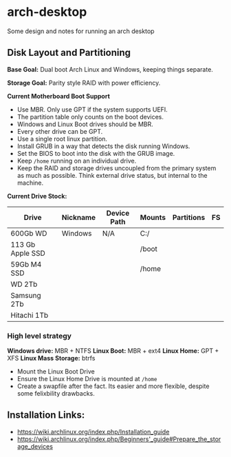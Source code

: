 # arch-desktop
Some design and notes for running an arch desktop


## Disk Layout and Partitioning

**Base Goal:** Dual boot Arch Linux and Windows, keeping things separate.

**Storage Goal:** Parity style RAID with power efficiency.

**Current Motherboard Boot Support**

- Use MBR.  Only use GPT if the system supports UEFI.  
- The partition table only counts on the boot devices.
- Windows and Linux Boot drives should be MBR.
- Every other drive can be GPT.
- Use a single root linux partition.
- Install GRUB in a way that detects the disk running Windows.
- Set the BIOS to boot into the disk with the GRUB image.
- Keep `/home` running on an individual drive.
- Keep the RAID and storage drives uncoupled from the primary system as much as possible.  Think external drive status, but internal to the machine.

**Current Drive Stock:**

| Drive | Nickname | Device Path | Mounts | Partitions | FS |
|------------------|----------|-------------|--------|------------|----|
| 600Gb WD | Windows | N/A | C:/ |  |  |
| 113 Gb Apple SSD |  |  | /boot |  |  |
| 59Gb M4 SSD |  |  | /home |  |  |
| WD 2Tb |  |  |  |  |  |
| Samsung 2Tb |  |  |  |  |  |
| Hitachi 1Tb |  |  |  |  |  |

### High level strategy

**Windows drive:** MBR + NTFS
**Linux Boot:** MBR + ext4
**Linux Home:** GPT + XFS
**Linux Mass Storage:** btrfs

- Mount the Linux Boot Drive
- Ensure the Linux Home Drive is mounted at `/home`
- Create a swapfile after the fact.  Its easier and more flexible, despite some felixbility drawbacks.

## Installation Links:

- https://wiki.archlinux.org/index.php/Installation_guide
- https://wiki.archlinux.org/index.php/Beginners'_guide#Prepare_the_storage_devices
